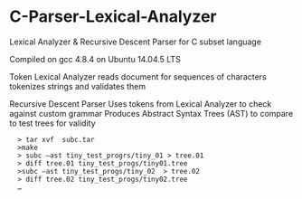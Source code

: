 # C-Parser-Lexical-Analyzer
Lexical Analyzer &amp; Recursive Descent Parser for C subset language

Compiled on
    gcc 4.8.4 on Ubuntu 14.04.5 LTS
    
Token Lexical Analyzer 
    reads document for sequences of characters
    tokenizes strings and validates them
    
Recursive Descent Parser
    Uses tokens from Lexical Analyzer to check against custom grammar
    Produces Abstract Syntax Trees (AST) to compare to test trees for validity


      > tar xvf  subc.tar
      >make
      > subc –ast tiny_test_progrs/tiny_01 > tree.01
      > diff tree.01 tiny_test_progs/tiny01.tree
      >subc –ast tiny_test_progs/tiny_02  > tree.02
      > diff tree.02 tiny_test_progs/tiny02.tree
      …
